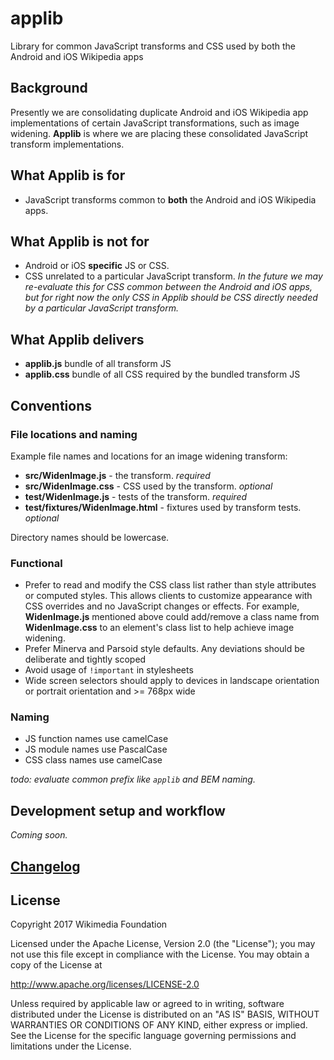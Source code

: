 # applib
Library for common JavaScript transforms and CSS used by both the Android and iOS Wikipedia apps

## Background
Presently we are consolidating duplicate Android and iOS Wikipedia app implementations of certain JavaScript transformations, such as image widening. **Applib** is where we are placing these consolidated JavaScript transform implementations. 

## What Applib is for
* JavaScript transforms common to **both** the Android and iOS Wikipedia apps.

## What Applib is not for
* Android or iOS **specific** JS or CSS.
* CSS unrelated to a particular JavaScript transform. *In the future we may re-evaluate this for CSS common between the Android and iOS apps, but for right now the only CSS in Applib should be CSS directly needed by a particular JavaScript transform.*

## What Applib delivers
* **applib.js** bundle of all transform JS
* **applib.css** bundle of all CSS required by the bundled transform JS

## Conventions

### File locations and naming

Example file names and locations for an image widening transform:
* **src/WidenImage.js** - the transform. *required*
* **src/WidenImage.css** - CSS used by the transform. *optional*
* **test/WidenImage.js** - tests of the transform. *required*
* **test/fixtures/WidenImage.html** - fixtures used by transform tests. *optional*

Directory names should be lowercase.

### Functional
- Prefer to read and modify the CSS class list rather than style attributes or
  computed styles. This allows clients to customize appearance with CSS
  overrides and no JavaScript changes or effects. For example, **WidenImage.js**
  mentioned above could add/remove a class name from **WidenImage.css** to an
  element's class list to help achieve image widening.
- Prefer Minerva and Parsoid style defaults. Any deviations should be deliberate
  and tightly scoped
- Avoid usage of `!important` in stylesheets
- Wide screen selectors should apply to devices in landscape orientation or
  portrait orientation and >= 768px wide

### Naming
- JS function names use camelCase
- JS module names use PascalCase
- CSS class names use camelCase

*todo: evaluate common prefix like `applib` and BEM naming.*

## Development setup and workflow
*Coming soon.*

## [Changelog](changelog.md)

## License
Copyright 2017 Wikimedia Foundation

Licensed under the Apache License, Version 2.0 (the "License"); you may not use
this file except in compliance with the License. You may obtain a copy of the
License at

  http://www.apache.org/licenses/LICENSE-2.0

Unless required by applicable law or agreed to in writing, software distributed
under the License is distributed on an "AS IS" BASIS, WITHOUT WARRANTIES OR
CONDITIONS OF ANY KIND, either express or implied. See the License for the
specific language governing permissions and limitations under the License.